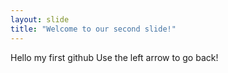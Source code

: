 ```yaml
---
layout: slide
title: "Welcome to our second slide!"
---
```

Hello my first github
Use the left arrow to go back!
